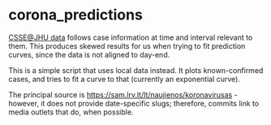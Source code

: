 # corona_predictions

[CSSE@JHU data](https://github.com/CSSEGISandData/2019-nCoV) follows
case information at time and interval relevant to them. This produces
skewed results for us when trying to fit prediction curves, since the
data is not aligned to day-end.

This is a simple script that uses local data instead. It plots
known-confirmed cases, and tries to fit a curve to that (currently an
exponential curve).

The principal source is https://sam.lrv.lt/lt/naujienos/koronavirusas -
however, it does not provide date-specific slugs; therefore, commits
link to media outlets that do, when possible.
